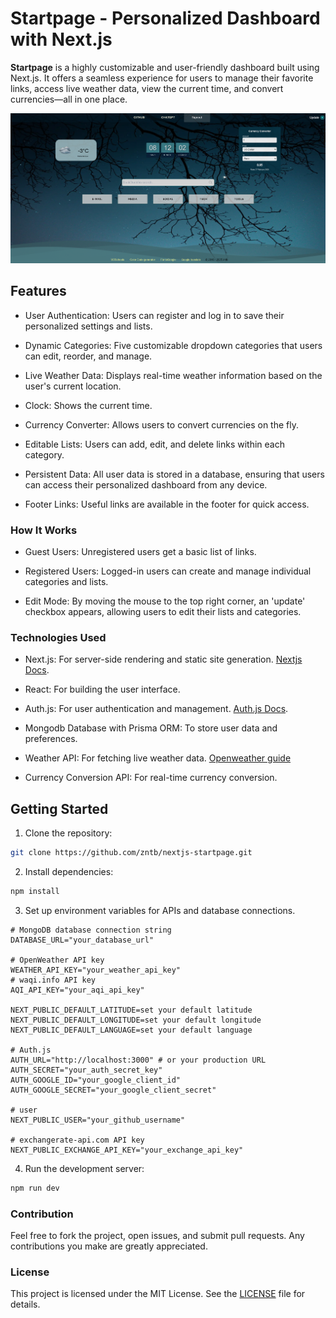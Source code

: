 # Startpage - Personalized Dashboard with Next.js

**Startpage** is a highly customizable and user-friendly dashboard built using Next.js. It offers a seamless experience for users to manage their favorite links, access live weather data, view the current time, and convert currencies—all in one place.

![Main Image](./assets//images/main-image.png)

## Features

- User Authentication: Users can register and log in to save their personalized settings and lists.

- Dynamic Categories: Five customizable dropdown categories that users can edit, reorder, and manage.

- Live Weather Data: Displays real-time weather information based on the user's current location.

- Clock: Shows the current time.

- Currency Converter: Allows users to convert currencies on the fly.

- Editable Lists: Users can add, edit, and delete links within each category.

- Persistent Data: All user data is stored in a database, ensuring that users can access their personalized dashboard from any device.

- Footer Links: Useful links are available in the footer for quick access.

### How It Works

- Guest Users: Unregistered users get a basic list of links.

- Registered Users: Logged-in users can create and manage individual categories and lists.

- Edit Mode: By moving the mouse to the top right corner, an 'update' checkbox appears, allowing users to edit their lists and categories.

### Technologies Used

- Next.js: For server-side rendering and static site generation. [Nextjs Docs](https://nextjs.org/docs).

- React: For building the user interface.

- Auth.js: For user authentication and management. [Auth.js Docs](https://authjs.dev/getting-started/installation?framework=next-js).

- Mongodb Database with Prisma ORM: To store user data and preferences.

- Weather API: For fetching live weather data. [Openweather guide](https://openweathermap.org/guide)

- Currency Conversion API: For real-time currency conversion.

## Getting Started

1. Clone the repository:

```bash
git clone https://github.com/zntb/nextjs-startpage.git
```

2. Install dependencies:

```bash
npm install
```

3. Set up environment variables for APIs and database connections.

```env
# MongoDB database connection string
DATABASE_URL="your_database_url"

# OpenWeather API key
WEATHER_API_KEY="your_weather_api_key"
# waqi.info API key
AQI_API_KEY="your_aqi_api_key"

NEXT_PUBLIC_DEFAULT_LATITUDE=set your default latitude
NEXT_PUBLIC_DEFAULT_LONGITUDE=set your default longitude
NEXT_PUBLIC_DEFAULT_LANGUAGE=set your default language

# Auth.js
AUTH_URL="http://localhost:3000" # or your production URL
AUTH_SECRET="your_auth_secret_key"
AUTH_GOOGLE_ID="your_google_client_id"
AUTH_GOOGLE_SECRET="your_google_client_secret"

# user
NEXT_PUBLIC_USER="your_github_username"

# exchangerate-api.com API key
NEXT_PUBLIC_EXCHANGE_API_KEY="your_exchange_api_key"
```

4. Run the development server:

```bash
npm run dev
```

### Contribution

Feel free to fork the project, open issues, and submit pull requests. Any contributions you make are greatly appreciated.

### License

This project is licensed under the MIT License. See the [LICENSE](./LICENSE) file for details.
